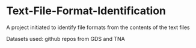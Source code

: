 # Text-File-Format-Identification
A project initiated to identify file formats from the contents of the text files


Datasets used: github repos from GDS and TNA
